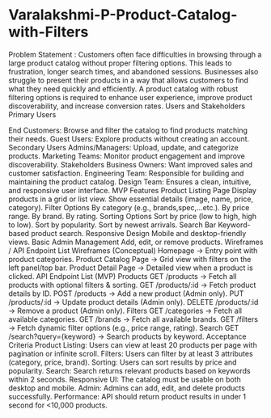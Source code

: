 # Varalakshmi-P-Product-Catalog-with-Filters
Problem Statement : Customers often face difficulties in browsing through a large product catalog without proper filtering options. This leads to frustration, longer search times, and abandoned sessions. Businesses also struggle to present their products in a way that allows customers to find what they need quickly and efficiently. A product catalog with robust filtering options is required to enhance user experience, improve product discoverability, and increase conversion rates. Users and Stakeholders Primary Users

End Customers: Browse and filter the catalog to find products matching their needs.
Guest Users: Explore products without creating an account. Secondary Users
Admins/Managers: Upload, update, and categorize products.
Marketing Teams: Monitor product engagement and improve discoverability. Stakeholders
Business Owners: Want improved sales and customer satisfaction.
Engineering Team: Responsible for building and maintaining the product catalog.
Design Team: Ensures a clean, intuitive, and responsive user interface. MVP Features
Product Listing Page
Display products in a grid or list view.
Show essential details (image, name, price, category).
Filter Options
By category (e.g., brands,spec,…etc.).
By price range.
By brand.
By rating.
Sorting Options
Sort by price (low to high, high to low).
Sort by popularity.
Sort by newest arrivals.
Search Bar
Keyword-based product search.
Responsive Design
Mobile and desktop-friendly views.
Basic Admin Management
Add, edit, or remove products. Wireframes / API Endpoint List Wireframes (Conceptual)
Homepage → Entry point with product categories.
Product Catalog Page → Grid view with filters on the left panel/top bar.
Product Detail Page → Detailed view when a product is clicked. API Endpoint List (MVP) Products
GET /products → Fetch all products with optional filters & sorting.
GET /products/:id → Fetch product details by ID.
POST /products → Add a new product (Admin only).
PUT /products/:id → Update product details (Admin only).
DELETE /products/:id → Remove a product (Admin only). Filters
GET /categories → Fetch all available categories.
GET /brands → Fetch all available brands.
GET /filters → Fetch dynamic filter options (e.g., price range, rating). Search
GET /search?query={keyword} → Search products by keyword. Acceptance Criteria
Product Listing: Users can view at least 20 products per page with pagination or infinite scroll.
Filters: Users can filter by at least 3 attributes (category, price, brand).
Sorting: Users can sort results by price and popularity.
Search: Search returns relevant products based on keywords within 2 seconds.
Responsive UI: The catalog must be usable on both desktop and mobile.
Admin: Admins can add, edit, and delete products successfully.
Performance: API should return product results in under 1 second for <10,000 products.
